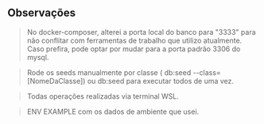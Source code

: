 ## Observações

> No docker-composer, alterei a porta local do banco para "3333" para não conflitar com ferramentas de trabalho que utilizo atualmente. Caso prefira, pode optar por mudar para a porta padrão 3306 do mysql.

> Rode os seeds manualmente por classe ( db:seed --class=[NomeDaClasse]) ou db:seed para executar todos de uma vez.

> Todas operações realizadas via terminal WSL.

> ENV EXAMPLE com os dados de ambiente que usei.
